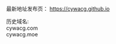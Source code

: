 
<p>最新地址发布页：
<a href="https://cywacg.github.io">https://cywacg.github.io</a>
</p>
<p>历史域名:<br>
cywacg.com<br>
cywacg.moe
</p>
